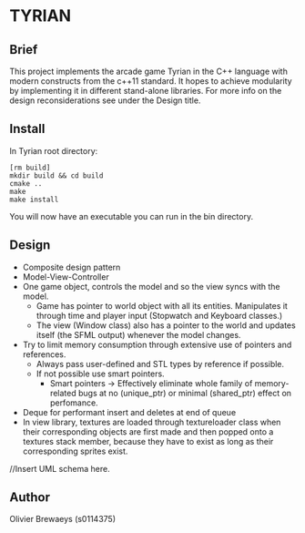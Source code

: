 TYRIAN
======

Brief
-----
This project implements the arcade game Tyrian in the C++ language with
modern constructs from the c++11 standard.
It hopes to achieve modularity by implementing it in different stand-alone libraries.
For more info on the design reconsiderations see under the Design title.

Install
-------
In Tyrian root directory:

    [rm build]
    mkdir build && cd build
    cmake ..
    make
    make install

You will now have an executable you can run in the bin directory.

Design
------
* Composite design pattern
* Model-View-Controller
* One game object, controls the model and so the view syncs with the model.
    * Game has pointer to world object with all its entities. Manipulates it
      through time and player input (Stopwatch and Keyboard classes.)
    * The view (Window class) also has a pointer to the world and updates itself
    (the SFML output) whenever the model changes.
* Try to limit memory consumption through extensive use of pointers and
  references.
    * Always pass user-defined and STL types by reference if possible.
    * If not possible use smart pointers.
        * Smart pointers -> Effectively eliminate whole family of memory-related bugs
        at no (unique_ptr) or minimal (shared_ptr) effect on perfomance.
* Deque for performant insert and deletes at end of queue
* In view library, textures are loaded through textureloader class when their
  corresponding objects are first made and then popped onto a textures stack
  member, because they have to exist as long as their corresponding sprites
  exist.

//Insert UML schema here.

Author
------
Olivier Brewaeys (s0114375)
